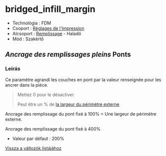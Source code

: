 # bridged\_infill\_margin

* Technológia : FDM
* Csoport : [Réglages de l'Impression](../print_settings/print_settings.md)
* Alcsoport : [Remplissage](../print_settings/print_settings.md#remplissage) - Haladó
* Mód : Szakértő

## _Ancrage des remplissages pleins_ Ponts

### Leírás

Ce paramètre agrandi les couches en pont par la valeur renseignée pour les ancrer dans la pièce.

> Mettez 0 pour le désactiver.
>
> Peut être un % de [ la largeur du périmètre externe](external_perimeter_extrusion_width.md).

Ancrage des remplissage du pont fixé à 100% = Une largeur de périmètre externe.

Ancrage des remplissage du pont fixé à 400%

* Valeur par défaut : 200%

[Vissza a változók listájához](variable_list.md)

